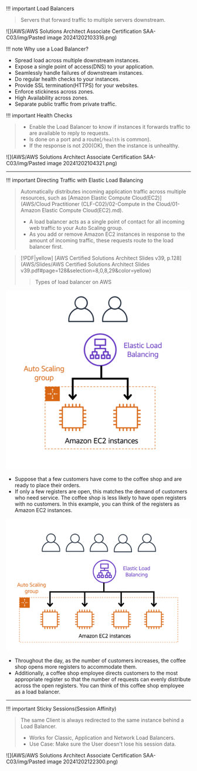 
!!! important Load Balancers
> Servers that forward traffic to multiple servers downstream.

![](AWS/AWS Solutions Architect Associate Certification SAA-C03/img/Pasted image 20241202103316.png)


!!! note Why use a Load Balancer?
- Spread load across multiple downstream instances.
- Expose a single point of access(DNS) to your application.
- Seamlessly handle failures of downstream instances.
- Do regular health checks to your instances.
- Provide SSL termination(HTTPS) for your websites.
- Enforce stickiness across zones.
- High Availability across zones.
- Separate public traffic from private traffic.


!!! important Health Checks
> - Enable the Load Balancer to know if instances it forwards traffic to are available to reply to requests.
> - Is done on a port and a route(`/health` is common).
> - If the response is not 200(OK), then the instance is unhealthy.

![](AWS/AWS Solutions Architect Associate Certification SAA-C03/img/Pasted image 20241202104321.png)


---

!!! important Directing Traffic with Elastic Load Balancing
> Automatically distributes incoming application traffic across multiple resources, such as [Amazon Elastic Compute Cloud(EC2)](AWS/Cloud Practitioner (CLF-C02)/02-Compute in the Cloud/01-Amazon Elastic Compute Cloud(EC2).md).
> - A load balancer acts as a single point of contact for all incoming web traffic to your Auto Scaling group.
> - As you add or remove Amazon EC2 instances in response to the amount of incoming traffic, these requests route to the load balancer first.

> [!PDF|yellow] [AWS Certified Solutions Architect Slides v39, p.128](AWS/Slides/AWS Certified Solutions Architect Slides v39.pdf#page=128&selection=8,0,8,29&color=yellow)
> > Types of load balancer on AWS
> 
> 

![elastic_load_balancing_example](../img/elastic_load_balancing_example.png)

- Suppose that a few customers have come to the coffee shop and are ready to place their orders. 
- If only a few registers are open, this matches the demand of customers who need service. The coffee shop is less likely to have open registers with no customers. In this example, you can think of the registers as Amazon EC2 instances.


![elb_example_two](../img/elb_example_two.png)

- Throughout the day, as the number of customers increases, the coffee shop opens more registers to accommodate them. 
- Additionally, a coffee shop employee directs customers to the most appropriate register so that the number of requests can evenly distribute across the open registers. You can think of this coffee shop employee as a load balancer.

---


!!! important Sticky Sessions(Session Affinity)
> The same Client is always redirected to the same instance behind a Load Balancer.
> - Works for Classic, Application and Network Load Balancers.
> - Use Case: Make sure the User doesn't lose his session data.

![](AWS/AWS Solutions Architect Associate Certification SAA-C03/img/Pasted image 20241202122300.png)